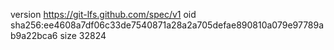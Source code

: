 version https://git-lfs.github.com/spec/v1
oid sha256:ee4608a7df06c33de7540871a28a2a705defae890810a079e97789ab9a22bca6
size 32824
